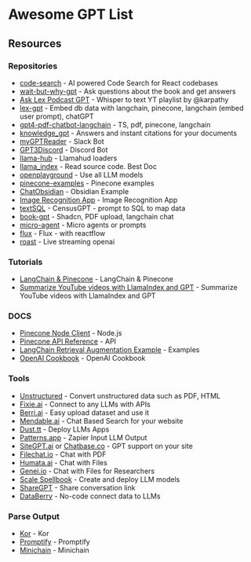 # Awesome GPT List

## Resources

### Repositories

-   [code-search](https://github.com/wizi-ai/code-search) - AI powered Code Search for React codebases
-   [wait-but-why-gpt](https://github.com/mckaywrigley/wait-but-why-gpt) - Ask questions about the book and get answers
-   [Ask Lex Podcast GPT](https://karpathy.ai/lexicap/index.html) - Whisper to text YT playlist by @karpathy
-   [lex-gpt](https://github.com/PineappleExpress808/lex-gpt) - Embed db data with langchain, pinecone, langchain (embed user prompt), chatGPT
-   [gpt4-pdf-chatbot-langchain](https://github.com/mayooear/gpt4-pdf-chatbot-langchain) - TS, pdf, pinecone, langchain
-   [knowledge_gpt](https://github.com/mmz-001/knowledge_gpt) - Answers and instant citations for your documents
-   [myGPTReader](https://github.dev/madawei2699/myGPTReader) - Slack Bot
-   [GPT3Discord](https://github.com/Kav-K/GPT3Discord) - Discord Bot
-   [llama-hub](https://github.com/emptycrown/llama-hub/blob/main/loader_hub/youtube_transcript/base.py) - Llamahud loaders
-   [llama_index](https://github.com/jerryjliu/llama_index/blob/main/gpt_index/readers/discord_reader.py) - Read source code. Best Doc
-   [openplayground](https://github.com/nat/openplayground) - Use all LLM models
-   [pinecone-examples](https://github.com/pinecone-io/examples/tree/master) - Pinecone examples
-   [ChatObsidian](https://github.com/timonmat/ChatObsidian) - Obsidian Example
-   [Image Recognition App](https://dev.to/rschwabco/building-an-image-recognition-app-in-javascript-using-pinecone-hugging-face-and-vercel-2b0p) - Image Recognition App
-   [textSQL](https://github.com/caesarHQ/textSQL) - CensusGPT - prompt to SQL to map data
-   [book-gpt](https://github.com/fraserxu/book-gpt) - Shadcn, PDF upload, langchain chat
-   [micro-agent](https://github.com/pHaeusler/micro-agent) - Micro agents or prompts
-   [flux](https://github.com/transmissions11/flux) - Flux - with reactflow
-   [roast](https://github.com/SanxRoz/roast/blob/master/api/index.py) - Live streaming openai

### Tutorials

-   [LangChain & Pinecone](https://www.mlq.ai/gpt-3-enabled-research-assistant-langchain-pinecone/) - LangChain & Pinecone
-   [Summarize YouTube videos with LlamaIndex and GPT](https://medium.com/@bSharpML/summarize-youtube-videos-with-llamdaindex-and-gpt-7d238e681699) - Summarize YouTube videos with LlamaIndex and GPT

### DOCS

-   [Pinecone Node Client](https://docs.pinecone.io/docs/node-client) - Node.js
-   [Pinecone API Reference](https://docs.pinecone.io/reference/list_collections) - API
-   [LangChain Retrieval Augmentation Example](https://github.com/pinecone-io/examples/blob/master/generation/langchain/handbook/05-langchain-retrieval-augmentation.ipynb) - Examples
-   [OpenAI Cookbook](https://github.com/openai/openai-cookbook/blob/main/examples/How_to_count_tokens_with_tiktoken.ipynb) - OpenAI Cookbook

### Tools

-   [Unstructured](https://unstructured-io.github.io/unstructured/getting_started.html) - Convert unstructured data such as PDF, HTML
-   [Fixie.ai](https://www.fixie.ai/) - Connect to any LLMs with APIs
-   [Berri.ai](https://berri.ai/) - Easy upload dataset and use it
-   [Mendable.ai](https://www.mendable.ai/) - Chat Based Search for your website
-   [Dust.tt](https://dust.tt/) - Deploy LLMs Apps
-   [Patterns.app](https://www.patterns.app/) - Zapier Input LLM Output
-   [SiteGPT.ai](https://sitegpt.ai/) or [Chatbase.co](https://www.chatbase.co/) - GPT support on your site
-   [Filechat.io](https://www.filechat.io/) - Chat with PDF
-   [Humata.ai](https://www.humata.ai/) - Chat with Files
-   [Genei.io](https://www.genei.io/) - Chat with Files for Researchers
-   [Scale Spellbook](https://spellbook.scale.com/data) - Create and deploy LLM models
-   [ShareGPT](https://github.com/domeccleston/sharegpt) - Share conversation link
-   [DataBerry](https://github.com/gmpetrov/databerry) - No-code connect data to LLMs

### Parse Output

-   [Kor](https://github.com/eyurtsev/kor) - Kor
-   [Promptify](https://github.com/promptslab/Promptify) - Promptify
-   [Minichain](https://github.com/srush/minichain) - Minichain

